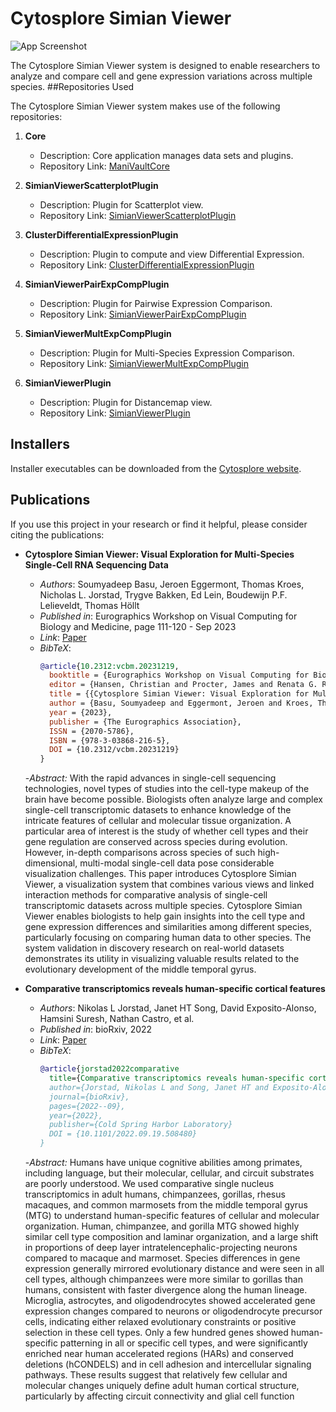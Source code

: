 
# Cytosplore Simian Viewer

![App Screenshot](https://www.thomashollt.com/assets/papers/2023_vcbm_soumyadeep/2023_vcbm_soumyadeep_teaser.png)

The Cytosplore Simian Viewer system is designed to enable researchers to analyze and compare cell and gene expression variations across multiple species.
##Repositories Used

The Cytosplore Simian Viewer system makes use of the following repositories:

1. **Core**
   - Description: Core application manages data sets and plugins.
   - Repository Link: [ManiVaultCore](https://github.com/ManiVaultStudio/core.git)

2. **SimianViewerScatterplotPlugin**
   - Description: Plugin for Scatterplot view.
   - Repository Link: [SimianViewerScatterplotPlugin](https://github.com/ManiVaultStudio/SimianViewerScatterplotPlugin.git)

3. **ClusterDifferentialExpressionPlugin**
   - Description: Plugin to compute and view Differential Expression.
   - Repository Link: [ClusterDifferentialExpressionPlugin](https://github.com/ManiVaultStudio/ClusterDifferentialExpressionPlugin.git)

4. **SimianViewerPairExpCompPlugin**
   - Description: Plugin for Pairwise Expression Comparison.
   - Repository Link: [SimianViewerPairExpCompPlugin](https://github.com/ManiVaultStudio/SimianViewerPairExpCompPlugin.git)   

5. **SimianViewerMultExpCompPlugin**
   - Description: Plugin for Multi-Species Expression Comparison.
   - Repository Link: [SimianViewerMultExpCompPlugin](https://github.com/ManiVaultStudio/SimianViewerMultExpCompPlugin.git)

5. **SimianViewerPlugin**
   - Description: Plugin for Distancemap view.
   - Repository Link: [SimianViewerPlugin](https://github.com/ManiVaultStudio/SimianViewerPlugin.git)
## Installers

Installer executables can be downloaded from the [Cytosplore website](https://viewer.cytosplore.org/).

## Publications

If you use this project in your research or find it helpful, please consider citing the publications:

- **Cytosplore Simian Viewer: Visual Exploration for Multi-Species Single-Cell RNA Sequencing Data**
  - *Authors*: Soumyadeep Basu, Jeroen Eggermont, Thomas Kroes, Nicholas L. Jorstad, Trygve Bakken, Ed Lein, Boudewijn P.F. Lelieveldt, Thomas Höllt
  - *Published in*: Eurographics Workshop on Visual Computing for Biology and Medicine, page 111-120 - Sep 2023
  - *Link*: [Paper](https://diglib.eg.org/handle/10.2312/vcbm20231219)
  - *BibTeX*:
    ```bibtex
    @article{10.2312:vcbm.20231219,
      booktitle = {Eurographics Workshop on Visual Computing for Biology and Medicine},
      editor = {Hansen, Christian and Procter, James and Renata G. Raidou and Jönsson, Daniel and Höllt, Thomas},
      title = {{Cytosplore Simian Viewer: Visual Exploration for Multi-Species Single-Cell RNA Sequencing Data}},
      author = {Basu, Soumyadeep and Eggermont, Jeroen and Kroes, Thomas and Jorstad, Nikolas and Bakken, Trygve and Lein, Ed and Lelieveldt, Boudewijn and Höllt, Thomas},
      year = {2023},
      publisher = {The Eurographics Association},
      ISSN = {2070-5786},
      ISBN = {978-3-03868-216-5},
      DOI = {10.2312/vcbm.20231219}
    }
  -*Abstract:* With the rapid advances in single-cell sequencing technologies, novel types of studies into the cell-type makeup of the brain have become possible. Biologists often analyze large and complex single-cell transcriptomic datasets to enhance knowledge of the intricate features of cellular and molecular tissue organization. A particular area of interest is the study of whether cell types and their gene regulation are conserved across species during evolution. However, in-depth comparisons across species of such high-dimensional, multi-modal single-cell data pose considerable visualization challenges. This paper introduces Cytosplore Simian Viewer, a visualization system that combines various views and linked interaction methods for comparative analysis of single-cell transcriptomic datasets across multiple species. Cytosplore Simian Viewer enables biologists to help gain insights into the cell type and gene expression differences and similarities among different species, particularly focusing on comparing human data to other species. The system validation in discovery research on real-world datasets demonstrates its utility in visualizing valuable results related to the evolutionary development of the middle temporal gyrus.


- **Comparative transcriptomics reveals human-specific cortical features**
  - *Authors*: Nikolas L Jorstad, Janet HT Song, David Exposito-Alonso, Hamsini Suresh, Nathan Castro, et al.
  - *Published in*: bioRxiv, 2022
  - *Link*: [Paper](https://www.biorxiv.org/content/10.1101/2022.09.19.508480v1)
  - *BibTeX*:
    ```bibtex
    @article{jorstad2022comparative
      title={Comparative transcriptomics reveals human-specific cortical features},
      author={Jorstad, Nikolas L and Song, Janet HT and Exposito-Alonso, David and Suresh, Hamsini and Castro, Nathan and Krienen, Fenna M and Yanny, Anna Marie and Close, Jennie and Gelfand, Emily and Travaglini, Kyle J and others},
      journal={bioRxiv},
      pages={2022--09},
      year={2022},
      publisher={Cold Spring Harbor Laboratory}
      DOI = {10.1101/2022.09.19.508480}
    }
  -*Abstract:* Humans have unique cognitive abilities among primates, including language, but their molecular, cellular, and circuit substrates are poorly understood. We used comparative single nucleus transcriptomics in adult humans, chimpanzees, gorillas, rhesus macaques, and common marmosets from the middle temporal gyrus (MTG) to understand human-specific features of cellular and molecular organization. Human, chimpanzee, and gorilla MTG showed highly similar cell type composition and laminar organization, and a large shift in proportions of deep layer intratelencephalic-projecting neurons compared to macaque and marmoset. Species differences in gene expression generally mirrored evolutionary distance and were seen in all cell types, although chimpanzees were more similar to gorillas than humans, consistent with faster divergence along the human lineage. Microglia, astrocytes, and oligodendrocytes showed accelerated gene expression changes compared to neurons or oligodendrocyte precursor cells, indicating either relaxed evolutionary constraints or positive selection in these cell types. Only a few hundred genes showed human-specific patterning in all or specific cell types, and were significantly enriched near human accelerated regions (HARs) and conserved deletions (hCONDELS) and in cell adhesion and intercellular signaling pathways. These results suggest that relatively few cellular and molecular changes uniquely define adult human cortical structure, particularly by affecting circuit connectivity and glial cell function
